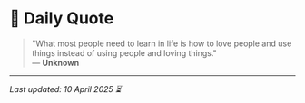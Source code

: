 # 📜 Daily Quote

> "What most people need to learn in life is how to love people and use things instead of using people and loving things."  
> — **Unknown**

---

_Last updated: 10 April 2025 ⏳_
